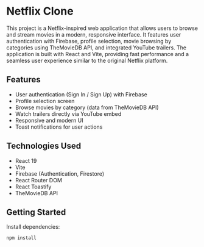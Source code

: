 # Netflix Clone

This project is a Netflix-inspired web application that allows users to browse and stream movies in a modern, responsive interface. It features user authentication with Firebase, profile selection, movie browsing by categories using TheMovieDB API, and integrated YouTube trailers. The application is built with React and Vite, providing fast performance and a seamless user experience similar to the original Netflix platform.

## Features

- User authentication (Sign In / Sign Up) with Firebase
- Profile selection screen
- Browse movies by category (data from TheMovieDB API)
- Watch trailers directly via YouTube embed
- Responsive and modern UI
- Toast notifications for user actions

## Technologies Used

- React 19
- Vite
- Firebase (Authentication, Firestore)
- React Router DOM
- React Toastify
- TheMovieDB API

## Getting Started

Install dependencies:

```sh
npm install
